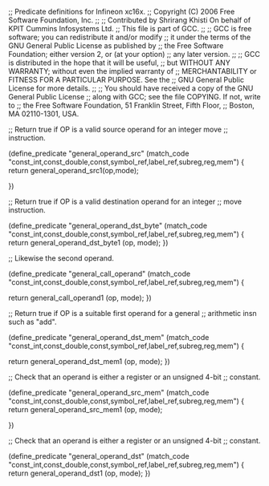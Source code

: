 ;; Predicate definitions for Infineon xc16x.
;; Copyright (C) 2006 Free Software Foundation, Inc.
;; 
;; Contributed by Shrirang Khisti On behalf of KPIT Cummins Infosystems Ltd.
;; This file is part of GCC.
;; 
;; GCC is free software; you can redistribute it and/or modify
;; it under the terms of the GNU General Public License as published by
;; the Free Software Foundation; either version 2, or (at your option)
;; any later version.
;;
;; GCC is distributed in the hope that it will be useful,
;; but WITHOUT ANY WARRANTY; without even the implied warranty of
;; MERCHANTABILITY or FITNESS FOR A PARTICULAR PURPOSE.  See the
;; GNU General Public License for more details.
;;
;; You should have received a copy of the GNU General Public License
;; along with GCC; see the file COPYING.  If not, write to
;; the Free Software Foundation, 51 Franklin Street, Fifth Floor,
;; Boston, MA 02110-1301, USA.

;; Return true if OP is a valid source operand for an integer move
;; instruction.

(define_predicate "general_operand_src"
  (match_code "const_int,const_double,const,symbol_ref,label_ref,subreg,reg,mem")
{
 return general_operand_src1(op,mode);

})

;; Return true if OP is a valid destination operand for an integer
;; move instruction.

(define_predicate "general_operand_dst_byte"
  (match_code "const_int,const_double,const,symbol_ref,label_ref,subreg,reg,mem")
{
    return general_operand_dst_byte1 (op, mode);
})

;; Likewise the second operand.

(define_predicate "general_call_operand"
  (match_code "const_int,const_double,const,symbol_ref,label_ref,subreg,reg,mem")
{

  return general_call_operand1 (op, mode);
})

;; Return true if OP is a suitable first operand for a general
;; arithmetic insn such as "add".

(define_predicate "general_operand_dst_mem"
  (match_code "const_int,const_double,const,symbol_ref,label_ref,subreg,reg,mem")
{

  return general_operand_dst_mem1 (op, mode);
})

;; Check that an operand is either a register or an unsigned 4-bit
;; constant.

(define_predicate "general_operand_src_mem"
  (match_code "const_int,const_double,const,symbol_ref,label_ref,subreg,reg,mem")
{
 return general_operand_src_mem1 (op, mode);

})

;; Check that an operand is either a register or an unsigned 4-bit
;; constant.

(define_predicate "general_operand_dst"
  (match_code "const_int,const_double,const,symbol_ref,label_ref,subreg,reg,mem")
{
 return general_operand_dst1 (op, mode);
})
